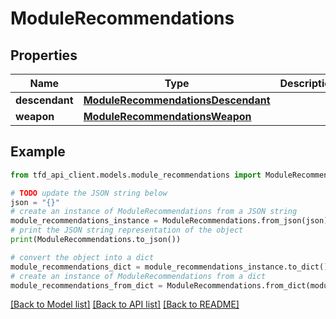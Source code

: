 # ModuleRecommendations


## Properties

Name | Type | Description | Notes
------------ | ------------- | ------------- | -------------
**descendant** | [**ModuleRecommendationsDescendant**](ModuleRecommendationsDescendant.md) |  | [optional] 
**weapon** | [**ModuleRecommendationsWeapon**](ModuleRecommendationsWeapon.md) |  | [optional] 

## Example

```python
from tfd_api_client.models.module_recommendations import ModuleRecommendations

# TODO update the JSON string below
json = "{}"
# create an instance of ModuleRecommendations from a JSON string
module_recommendations_instance = ModuleRecommendations.from_json(json)
# print the JSON string representation of the object
print(ModuleRecommendations.to_json())

# convert the object into a dict
module_recommendations_dict = module_recommendations_instance.to_dict()
# create an instance of ModuleRecommendations from a dict
module_recommendations_from_dict = ModuleRecommendations.from_dict(module_recommendations_dict)
```
[[Back to Model list]](../README.md#documentation-for-models) [[Back to API list]](../README.md#documentation-for-api-endpoints) [[Back to README]](../README.md)


